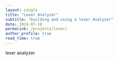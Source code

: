 ```yaml
---
layout: single
title: "Lexer Analyzer"
subtitle: "building and using a lexer Analyzer"
date: 2024-07-18
permalink: /projects/lexer/
author_profile: true
read_time: true
---
```


lexer analyzer

